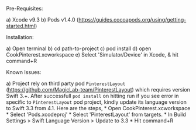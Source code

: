 Pre-Requisites:

a) Xcode v9.3
b) Pods v1.4.0 (https://guides.cocoapods.org/using/getting-started.html)

Installation:

a) Open terminal
b) cd path-to-project
c) pod install
d) open CookPinterest.xcworkspace
e) Select 'Simulator/Device' in Xcode, & hit command+R

Known Issues:

a) Project rely on third party pod `PinterestLayout` (https://github.com/MagicLab-team/PinterestLayout) which requires version Swift 3.+. After successfull `pod install` on hitting run if you see error in specific to `PinterestLayout` pod project, kindly update its language version to Swift 3.3 from 4.1. Here are the steps,
    * Open CookPinterest.xcworkspace
    * Select 'Pods.xcodeproj'
    * Select 'PinterestLayout' from targets.
    * In Build Settings > Swift Language Version > Update to 3.3
    * Hit command+R
